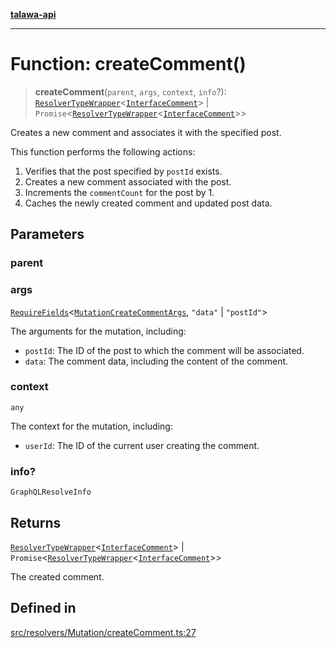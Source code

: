 [**talawa-api**](../../../../README.md)

***

# Function: createComment()

> **createComment**(`parent`, `args`, `context`, `info`?): [`ResolverTypeWrapper`](../../../../types/generatedGraphQLTypes/type-aliases/ResolverTypeWrapper.md)\<[`InterfaceComment`](../../../../models/Comment/interfaces/InterfaceComment.md)\> \| `Promise`\<[`ResolverTypeWrapper`](../../../../types/generatedGraphQLTypes/type-aliases/ResolverTypeWrapper.md)\<[`InterfaceComment`](../../../../models/Comment/interfaces/InterfaceComment.md)\>\>

Creates a new comment and associates it with the specified post.

This function performs the following actions:
1. Verifies that the post specified by `postId` exists.
2. Creates a new comment associated with the post.
3. Increments the `commentCount` for the post by 1.
4. Caches the newly created comment and updated post data.

## Parameters

### parent

### args

[`RequireFields`](../../../../types/generatedGraphQLTypes/type-aliases/RequireFields.md)\<[`MutationCreateCommentArgs`](../../../../types/generatedGraphQLTypes/type-aliases/MutationCreateCommentArgs.md), `"data"` \| `"postId"`\>

The arguments for the mutation, including:
  - `postId`: The ID of the post to which the comment will be associated.
  - `data`: The comment data, including the content of the comment.

### context

`any`

The context for the mutation, including:
  - `userId`: The ID of the current user creating the comment.

### info?

`GraphQLResolveInfo`

## Returns

[`ResolverTypeWrapper`](../../../../types/generatedGraphQLTypes/type-aliases/ResolverTypeWrapper.md)\<[`InterfaceComment`](../../../../models/Comment/interfaces/InterfaceComment.md)\> \| `Promise`\<[`ResolverTypeWrapper`](../../../../types/generatedGraphQLTypes/type-aliases/ResolverTypeWrapper.md)\<[`InterfaceComment`](../../../../models/Comment/interfaces/InterfaceComment.md)\>\>

The created comment.

## Defined in

[src/resolvers/Mutation/createComment.ts:27](https://github.com/Suyash878/talawa-api/blob/095e6964ce2a06c1c30d1acf81b6162203f1db91/src/resolvers/Mutation/createComment.ts#L27)
